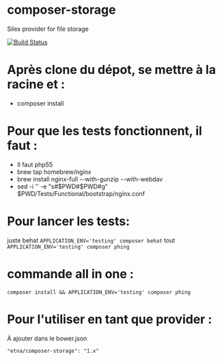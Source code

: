 # composer-storage
Silex provider for file storage

[![Build Status](http://drone.etna-alternance.net/api/badge/github.com/etna-alternance/composer-storage/status.svg?branch=master)](http://drone.etna-alternance.net/github.com/etna-alternance/composer-storage)

Après clone du dépot, se mettre à la racine et :
================================================

 * composer install

Pour que les tests fonctionnent, il faut :
==========================================

* Il faut php55
* brew tap homebrew/nginx
* brew install nginx-full --with-gunzip --with-webdav
* sed -i '' -e "s#\$PWD#$PWD#g" $PWD/Tests/Functional/bootstrap/nginx.conf

Pour lancer les tests:
=====================
juste behat `APPLICATION_ENV='testing' composer behat`
tout        `APPLICATION_ENV='testing' composer phing`

commande all in one :
=====================
 ```
 composer install && APPLICATION_ENV='testing' composer phing
 ```

Pour l'utiliser en tant que provider :
======================================
À ajouter dans le bower.json
```
"etna/composer-storage": "1.x"
```
